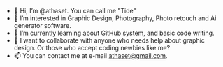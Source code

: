- 👋 Hi, I’m @athaset. You can call me "Tide"
- 👀 I’m interested in Graphic Design, Photography, Photo retouch and Ai generator software.
- 🌱 I’m currently learning about GitHub system, and basic code writing.
- 💞️ I want to collaborate with anyone who needs help about graphic design. Or those who accept coding newbies like me?
- 📫 You can contact me at e-mail athaset@gmail.com.

<!---
athaset/athaset is a ✨ special ✨ repository because its `README.md` (this file) appears on your GitHub profile.
You can click the Preview link to take a look at your changes.
--->
